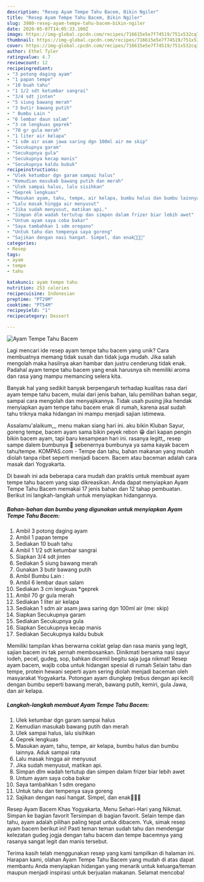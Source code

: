 ```yaml
---
description: "Resep Ayam Tempe Tahu Bacem, Bikin Ngiler"
title: "Resep Ayam Tempe Tahu Bacem, Bikin Ngiler"
slug: 3980-resep-ayam-tempe-tahu-bacem-bikin-ngiler
date: 2020-05-07T14:05:33.100Z
image: https://img-global.cpcdn.com/recipes/716615e5e7f74519/751x532cq70/ayam-tempe-tahu-bacem-foto-resep-utama.jpg
thumbnail: https://img-global.cpcdn.com/recipes/716615e5e7f74519/751x532cq70/ayam-tempe-tahu-bacem-foto-resep-utama.jpg
cover: https://img-global.cpcdn.com/recipes/716615e5e7f74519/751x532cq70/ayam-tempe-tahu-bacem-foto-resep-utama.jpg
author: Ethel Tyler
ratingvalue: 4.7
reviewcount: 12
recipeingredient:
- "3 potong daging ayam"
- "1 papan tempe"
- "10 buah tahu"
- "1 1/2 sdt ketumbar sangrai"
- "3/4 sdt jinten"
- "5 siung bawang merah"
- "3 butir bawang putih"
- " Bumbu Lain "
- "6 lembar daun salam"
- "3 cm lengkuas geprek"
- "70 gr gula merah"
- "1 liter air kelapa"
- "1 sdm air asam jawa saring dgn 100ml air me skip"
- "Secukupnya garam"
- "Secukupnya gula"
- "Secukupnya kecap manis"
- "Secukupnya kaldu bubuk"
recipeinstructions:
- "Ulek ketumbar dgn garam sampai halus"
- "Kemudian masukab bawang putih dan merah"
- "Ulek sampai halus, lalu sisihkan"
- "Geprek lengkuas"
- "Masukan ayam, tahu, tempe, air kelapa, bumbu halus dan bumbu lainnya. Aduk sampai rata"
- "Lalu masak hingga air menyusut"
- "Jika sudah menyusut, matikan api."
- "Simpan dlm wadah tertutup dan simpen dalam frizer biar lebih awet"
- "Untum ayam saya coba bakar"
- "Saya tambahkan 1 sdm oregano"
- "Untuk tahu dan tempenya saya goreng"
- "Sajikan dengan nasi hangat. Simpel, dan enak👍🏼😊"
categories:
- Resep
tags:
- ayam
- tempe
- tahu

katakunci: ayam tempe tahu 
nutrition: 253 calories
recipecuisine: Indonesian
preptime: "PT29M"
cooktime: "PT54M"
recipeyield: "1"
recipecategory: Dessert

---
```



![Ayam Tempe Tahu Bacem](https://img-global.cpcdn.com/recipes/716615e5e7f74519/751x532cq70/ayam-tempe-tahu-bacem-foto-resep-utama.jpg)

Lagi mencari ide resep ayam tempe tahu bacem yang unik? Cara membuatnya memang tidak susah dan tidak juga mudah. Jika salah mengolah maka hasilnya akan hambar dan justru cenderung tidak enak. Padahal ayam tempe tahu bacem yang enak harusnya sih memiliki aroma dan rasa yang mampu memancing selera kita.

Banyak hal yang sedikit banyak berpengaruh terhadap kualitas rasa dari ayam tempe tahu bacem, mulai dari jenis bahan, lalu pemilihan bahan segar, sampai cara mengolah dan menyajikannya. Tidak usah pusing jika hendak menyiapkan ayam tempe tahu bacem enak di rumah, karena asal sudah tahu triknya maka hidangan ini mampu menjadi sajian istimewa.

Assalamu&#39;alaikum,,, menu makan siang hari ini. aku bikin Kluban Sayur, goreng tempe, bacem ayam sama bikin peyek rebon 😁 dari kapan pengin bikin bacem ayam, tapi baru kesampean hari ini. rasanya legitt,, resep sampe dalem bumbunya 🤤 sebenernya bumbunya ya sama kayak bacem tahu/tempe. KOMPAS.com - Tempe dan tahu, bahan makanan yang mudah diolah tanpa ribet seperti menjadi bacem. Bacem atau baceman adalah cara masak dari Yogyakarta.


Di bawah ini ada beberapa cara mudah dan praktis untuk membuat ayam tempe tahu bacem yang siap dikreasikan. Anda dapat menyiapkan Ayam Tempe Tahu Bacem memakai 17 jenis bahan dan 12 tahap pembuatan. Berikut ini langkah-langkah untuk menyiapkan hidangannya.

<!--inarticleads1-->

##### Bahan-bahan dan bumbu yang digunakan untuk menyiapkan Ayam Tempe Tahu Bacem:

1. Ambil 3 potong daging ayam
1. Ambil 1 papan tempe
1. Sediakan 10 buah tahu
1. Ambil 1 1/2 sdt ketumbar sangrai
1. Siapkan 3/4 sdt jinten
1. Sediakan 5 siung bawang merah
1. Gunakan 3 butir bawang putih
1. Ambil  Bumbu Lain :
1. Ambil 6 lembar daun salam
1. Sediakan 3 cm lengkuas *geprek
1. Ambil 70 gr gula merah
1. Sediakan 1 liter air kelapa
1. Sediakan 1 sdm air asam jawa saring dgn 100ml air (me: skip)
1. Siapkan Secukupnya garam
1. Sediakan Secukupnya gula
1. Siapkan Secukupnya kecap manis
1. Sediakan Secukupnya kaldu bubuk


Memiliki tampilan khas berwarna coklat gelap dan rasa manis yang legit, sajian bacem ini tak pernah membosankan. Dinikmati bersama nasi sayur lodeh, pecel, gudeg, sop, bahkan dicemil begitu saja juga nikmat! Resep ayam bacem, wajib coba untuk hidangan spesial di rumah Selain tahu dan tempe, protein hewani seperti ayam sering diolah menjadi baceman oleh masyarakat Yogyakarta. Potongan ayam diungkep (rebus dengan api kecil) dengan bumbu seperti bawang merah, bawang putih, kemiri, gula Jawa, dan air kelapa. 

<!--inarticleads2-->

##### Langkah-langkah membuat Ayam Tempe Tahu Bacem:

1. Ulek ketumbar dgn garam sampai halus
1. Kemudian masukab bawang putih dan merah
1. Ulek sampai halus, lalu sisihkan
1. Geprek lengkuas
1. Masukan ayam, tahu, tempe, air kelapa, bumbu halus dan bumbu lainnya. Aduk sampai rata
1. Lalu masak hingga air menyusut
1. Jika sudah menyusut, matikan api.
1. Simpan dlm wadah tertutup dan simpen dalam frizer biar lebih awet
1. Untum ayam saya coba bakar
1. Saya tambahkan 1 sdm oregano
1. Untuk tahu dan tempenya saya goreng
1. Sajikan dengan nasi hangat. Simpel, dan enak👍🏼😊


Resep Ayam Bacem Khas Yogyakarta, Menu Sehari-Hari yang Nikmat. Simpan ke bagian favorit Tersimpan di bagian favorit. Selain tempe dan tahu, ayam adalah pilihan paling tepat untuk dibacem. Yuk, simak resep ayam bacem berikut ini! Pasti teman teman sudah tahu dan mendengar kelezatan gudeg jogja dengan tahu bacem dan tempe bacemnya yang rasanya sangat legit dan manis tersebut. 

Terima kasih telah menggunakan resep yang kami tampilkan di halaman ini. Harapan kami, olahan Ayam Tempe Tahu Bacem yang mudah di atas dapat membantu Anda menyiapkan hidangan yang menarik untuk keluarga/teman maupun menjadi inspirasi untuk berjualan makanan. Selamat mencoba!
